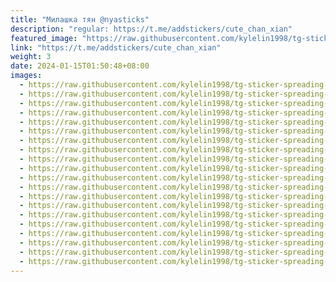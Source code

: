 ```yaml
---
title: "Милашка тян @nyasticks"
description: "regular: https://t.me/addstickers/cute_chan_xian"
featured_image: "https://raw.githubusercontent.com/kylelin1998/tg-sticker-spreading-worldwide-images/main/img/5eb59266-5517-42d6-80de-dd81b9b318f8.jpg"
link: "https://t.me/addstickers/cute_chan_xian"
weight: 3
date: 2024-01-15T01:50:48+08:00
images:
  - https://raw.githubusercontent.com/kylelin1998/tg-sticker-spreading-worldwide-images/main/img/5eb59266-5517-42d6-80de-dd81b9b318f8.jpg
  - https://raw.githubusercontent.com/kylelin1998/tg-sticker-spreading-worldwide-images/main/img/0b2e5a70-79bc-4f36-aae2-ec4b04e868a4.jpg
  - https://raw.githubusercontent.com/kylelin1998/tg-sticker-spreading-worldwide-images/main/img/29d673a0-9f51-4d8b-8089-4ec8d834bcbd.jpg
  - https://raw.githubusercontent.com/kylelin1998/tg-sticker-spreading-worldwide-images/main/img/bd34c129-c635-4362-81fa-7efd600ed520.jpg
  - https://raw.githubusercontent.com/kylelin1998/tg-sticker-spreading-worldwide-images/main/img/ef7707b4-5991-4675-b362-cfba4521e0c0.jpg
  - https://raw.githubusercontent.com/kylelin1998/tg-sticker-spreading-worldwide-images/main/img/d9026bb0-8f2c-40a4-a326-45bde8682409.jpg
  - https://raw.githubusercontent.com/kylelin1998/tg-sticker-spreading-worldwide-images/main/img/12a652aa-a4ec-4161-a124-d26f38dcba0e.jpg
  - https://raw.githubusercontent.com/kylelin1998/tg-sticker-spreading-worldwide-images/main/img/4f6e8bea-2038-448c-b108-a09eef90feb4.jpg
  - https://raw.githubusercontent.com/kylelin1998/tg-sticker-spreading-worldwide-images/main/img/52a886e2-6e87-44f7-8491-ecf9d24e43d7.jpg
  - https://raw.githubusercontent.com/kylelin1998/tg-sticker-spreading-worldwide-images/main/img/d8418fd6-47d0-4b43-8bb0-4a9ec410aaa3.jpg
  - https://raw.githubusercontent.com/kylelin1998/tg-sticker-spreading-worldwide-images/main/img/f027f76e-92df-4f41-a6f3-eb626fc46b5d.jpg
  - https://raw.githubusercontent.com/kylelin1998/tg-sticker-spreading-worldwide-images/main/img/0dcf2382-4827-475d-ab4b-a96cc2b3ef91.jpg
  - https://raw.githubusercontent.com/kylelin1998/tg-sticker-spreading-worldwide-images/main/img/5e93b021-9d18-40ee-ae95-ed8a9a971dde.jpg
  - https://raw.githubusercontent.com/kylelin1998/tg-sticker-spreading-worldwide-images/main/img/843b6d87-8b81-41ae-87e2-47dec6ef67fc.jpg
  - https://raw.githubusercontent.com/kylelin1998/tg-sticker-spreading-worldwide-images/main/img/daf10d7c-c99b-48f6-b2b4-a8ac7ea4b8d4.jpg
  - https://raw.githubusercontent.com/kylelin1998/tg-sticker-spreading-worldwide-images/main/img/fea360c6-9c39-4e99-87b7-498d09473e35.jpg
  - https://raw.githubusercontent.com/kylelin1998/tg-sticker-spreading-worldwide-images/main/img/fc21b098-965c-4071-abbe-e041706a180a.jpg
  - https://raw.githubusercontent.com/kylelin1998/tg-sticker-spreading-worldwide-images/main/img/57ba9159-0f3e-429c-85fc-dcf3dec82328.jpg
  - https://raw.githubusercontent.com/kylelin1998/tg-sticker-spreading-worldwide-images/main/img/2bf4a8f9-0914-4d7c-9df0-337ed9e9787e.jpg
  - https://raw.githubusercontent.com/kylelin1998/tg-sticker-spreading-worldwide-images/main/img/a1c3fa68-5543-4a0f-bced-66df3c2542d0.jpg
---
```

